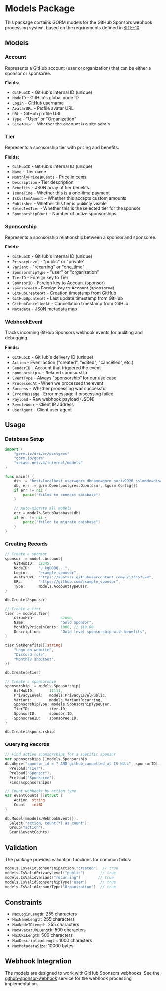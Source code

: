 # Models Package

This package contains GORM models for the GitHub Sponsors webhook processing system, based on the requirements defined in [SITE-10](https://linear.app/xeiaso/issue/SITE-10/github-sponsors-webhooks).

## Models

### Account
Represents a GitHub account (user or organization) that can be either a sponsor or sponsoree.

**Fields:**
- `GitHubID` - GitHub's internal ID (unique)
- `NodeID` - GitHub's global node ID
- `Login` - GitHub username
- `AvatarURL` - Profile avatar URL
- `URL` - GitHub profile URL
- `Type` - "User" or "Organization"
- `SiteAdmin` - Whether the account is a site admin

### Tier
Represents a sponsorship tier with pricing and benefits.

**Fields:**
- `GitHubID` - GitHub's internal ID (unique)
- `Name` - Tier name
- `MonthlyPriceInCents` - Price in cents
- `Description` - Tier description
- `Benefits` - JSON array of tier benefits
- `IsOneTime` - Whether this is a one-time payment
- `IsCustomAmount` - Whether this accepts custom amounts
- `Published` - Whether this tier is publicly visible
- `SelectedTier` - Whether this is the selected tier for the sponsor
- `SponsorshipCount` - Number of active sponsorships

### Sponsorship
Represents a sponsorship relationship between a sponsor and sponsoree.

**Fields:**
- `GitHubID` - GitHub's internal ID (unique)
- `PrivacyLevel` - "public" or "private"
- `Variant` - "recurring" or "one_time"
- `SponsorshipType` - "user" or "organization"
- `TierID` - Foreign key to Tier
- `SponsorID` - Foreign key to Account (sponsor)
- `SponsoreeID` - Foreign key to Account (sponsoree)
- `GitHubCreatedAt` - Creation timestamp from GitHub
- `GitHubUpdatedAt` - Last update timestamp from GitHub
- `GitHubCancelledAt` - Cancellation timestamp from GitHub
- `Metadata` - JSON metadata map

### WebhookEvent
Tracks incoming GitHub Sponsors webhook events for auditing and debugging.

**Fields:**
- `GitHubID` - GitHub's delivery ID (unique)
- `Action` - Event action ("created", "edited", "cancelled", etc.)
- `SenderID` - Account that triggered the event
- `SponsorshipID` - Related sponsorship
- `EventType` - Always "sponsorship" for our use case
- `ProcessedAt` - When we processed the event
- `Success` - Whether processing was successful
- `ErrorMessage` - Error message if processing failed
- `Payload` - Raw webhook payload (JSON)
- `RemoteAddr` - Client IP address
- `UserAgent` - Client user agent

## Usage

### Database Setup

```go
import (
    "gorm.io/driver/postgres"
    "gorm.io/gorm"
    "xeiaso.net/v4/internal/models"
)

func main() {
    dsn := "host=localhost user=gorm dbname=gorm port=9920 sslmode=disable TimeZone=UTC"
    db, err := gorm.Open(postgres.Open(dsn), &gorm.Config{})
    if err != nil {
        panic("failed to connect database")
    }

    // Auto-migrate all models
    err = models.SetupDatabase(db)
    if err != nil {
        panic("failed to migrate database")
    }
}
```

### Creating Records

```go
// Create a sponsor
sponsor := models.Account{
    GitHubID:  12345,
    NodeID:    "U_kgDOBQ...",
    Login:     "example_sponsor",
    AvatarURL: "https://avatars.githubusercontent.com/u/12345?v=4",
    URL:       "https://github.com/example_sponsor",
    Type:      models.AccountTypeUser,
}

db.Create(&sponsor)

// Create a tier
tier := models.Tier{
    GitHubID:            67890,
    Name:                "Gold Sponsor",
    MonthlyPriceInCents: 1000, // $10.00
    Description:         "Gold level sponsorship with benefits",
}

tier.SetBenefits([]string{
    "Logo on website",
    "Discord role",
    "Monthly shoutout",
})

db.Create(&tier)

// Create a sponsorship
sponsorship := models.Sponsorship{
    GitHubID:       11111,
    PrivacyLevel:   models.PrivacyLevelPublic,
    Variant:        models.VariantRecurring,
    SponsorshipType: models.SponsorshipTypeUser,
    TierID:         tier.ID,
    SponsorID:      sponsor.ID,
    SponsoreeID:    sponsoree.ID,
}

db.Create(&sponsorship)
```

### Querying Records

```go
// Find active sponsorships for a specific sponsor
var sponsorships []models.Sponsorship
db.Where("sponsor_id = ? AND github_cancelled_at IS NULL", sponsorID).
  Preload("Tier").
  Preload("Sponsor").
  Preload("Sponsoree").
  Find(&sponsorships)

// Count webhooks by action type
var eventCounts []struct {
    Action  string
    Count   int64
}

db.Model(&models.WebhookEvent{}).
  Select("action, count(*) as count").
  Group("action").
  Scan(&eventCounts)
```

## Validation

The package provides validation functions for common fields:

```go
models.IsValidSponsorshipAction("created")  // true
models.IsValidPrivacyLevel("public")       // true
models.IsValidVariant("recurring")        // true
models.IsValidSponsorshipType("user")      // true
models.IsValidAccountType("Organization")  // true
```

## Constraints

- `MaxLoginLength`: 255 characters
- `MaxNameLength`: 255 characters
- `MaxNodeIDLength`: 255 characters
- `MaxAvatarURLLength`: 500 characters
- `MaxURLLength`: 500 characters
- `MaxDescriptionLength`: 1000 characters
- `MaxMetadataSize`: 10000 bytes

## Webhook Integration

The models are designed to work with GitHub Sponsors webhooks. See the [github-sponsor-webhook](../../cmd/github-sponsor-webhook) service for the webhook processing implementation.